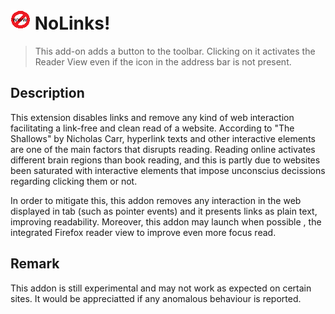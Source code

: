 # ![No Links icon](https://raw.githubusercontent.com/Rebel1898/NoLinks/master/icons/readerModeGrayWhite-32%20-%20copia.png) NoLinks!

> This add-on adds a button to the toolbar. Clicking on it activates the Reader View even if the icon in the address bar is not present.



## Description

This extension disables links and remove any kind of web interaction facilitating a link-free and clean read of a website.
According to "The Shallows" by Nicholas Carr, hyperlink texts and other interactive elements are one of the main factors that disrupts reading. Reading online activates different brain regions than book reading, and this is partly due to websites been saturated with interactive elements that impose unconscius decissions regarding clicking them or not. 

In order to mitigate this, this addon removes any interaction in the web displayed in tab (such as pointer events) and it presents links as plain text, improving readability. Moreover, this addon may launch when possible , the integrated Firefox reader view to improve even more focus read.


## Remark
This addon is still experimental and may not work as expected on certain sites. It would be appreciatted if any anomalous behaviour is reported.
